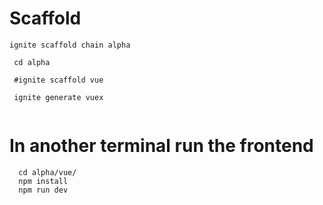 # Scaffold
```
ignite scaffold chain alpha
 
 cd alpha
 
 #ignite scaffold vue 
 
 ignite generate vuex  
 
```
# In another terminal run the frontend
```
  cd alpha/vue/
  npm install
  npm run dev
```
